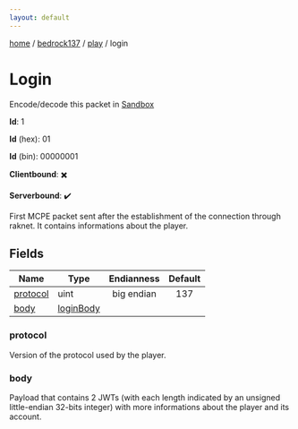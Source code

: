 ```yaml
---
layout: default
---
```


[home](/)  /  [bedrock137](/protocol/bedrock137)  /  [play](/protocol/bedrock137/play)  /  login

# Login

Encode/decode this packet in [Sandbox](../../../sandbox/bedrock137#Play.Login)

**Id**: 1

**Id** (hex): 01

**Id** (bin): 00000001

**Clientbound**: ✖️

**Serverbound**: ✔️

First MCPE packet sent after the establishment of the connection through raknet. It contains informations about the player.

## Fields

Name | Type | Endianness | Default
---|---|:---:|:---:
[protocol](#protocol) | uint | big endian | 137
[body](#body) | [loginBody](/protocol/bedrock137/types/login-body) |  | 

### protocol

Version of the protocol used by the player.

### body

Payload that contains 2 JWTs (with each length indicated by an unsigned little-endian 32-bits integer) with more informations about the player and its account.
